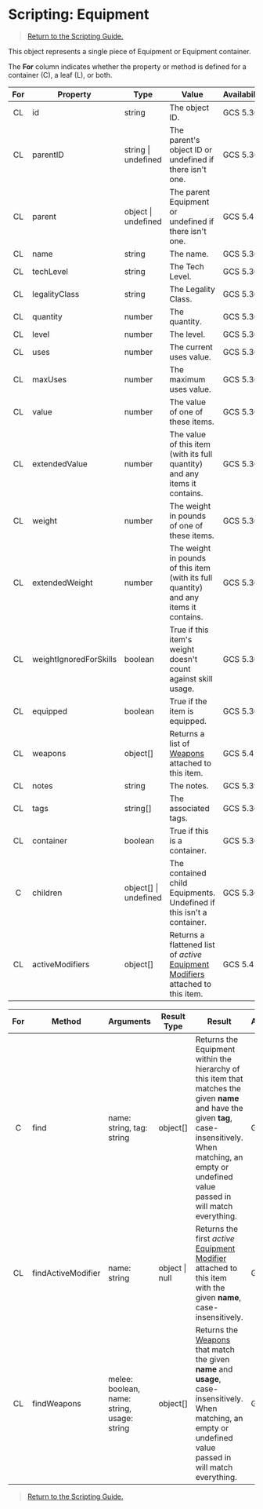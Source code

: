 # Scripting: Equipment

> [Return to the Scripting Guide.](../Scripting%20Guide)

This object represents a single piece of Equipment or Equipment container.

The **For** column indicates whether the property or method is defined for a container (C), a leaf (L), or both.

| For | Property | Type | Value | Availability
| :-: | --- | --- | --- | ---
| CL | id | string | The object ID. | GCS 5.36+
| CL | parentID | string \| undefined | The parent's object ID or undefined if there isn't one. | GCS 5.36+
| CL | parent | object \| undefined | The parent Equipment or undefined if there isn't one. | GCS 5.41+
| CL | name | string | The name. | GCS 5.36+
| CL | techLevel | string | The Tech Level. | GCS 5.36+
| CL | legalityClass | string | The Legality Class. | GCS 5.36+
| CL | quantity | number | The quantity. | GCS 5.36+
| CL | level | number | The level. | GCS 5.36+
| CL | uses | number | The current uses value. | GCS 5.36+
| CL | maxUses | number | The maximum uses value. | GCS 5.36+
| CL | value | number | The value of one of these items. | GCS 5.36+
| CL | extendedValue | number | The value of this item (with its full quantity) and any items it contains. | GCS 5.36+
| CL | weight | number | The weight in pounds of one of these items. | GCS 5.36+
| CL | extendedWeight | number | The weight in pounds of this item (with its full quantity) and any items it contains. | GCS 5.36+
| CL | weightIgnoredForSkills | boolean | True if this item's weight doesn't count against skill usage. | GCS 5.36+
| CL | equipped | boolean | True if the item is equipped. | GCS 5.36+
| CL | weapons | object[] | Returns a list of [Weapons](Weapon) attached to this item. | GCS 5.41+
| CL | notes | string | The notes. | GCS 5.39+
| CL | tags | string[] | The associated tags. | GCS 5.36+
| CL | container | boolean | True if this is a container. | GCS 5.36+
| C | children | object[] \| undefined | The contained child Equipments. Undefined if this isn't a container. | GCS 5.36+
| CL | activeModifiers | object[] | Returns a flattened list of _active_ [Equipment Modifiers](Equipment%20Modifier) attached to this item. | GCS 5.41+

| For | Method | Arguments | Result Type | Result | Availability
| :-: | --- | --- | --- | --- | ---
| C | find | name: string, tag: string | object[] | Returns the Equipment within the hierarchy of this item that matches the given **name** and have the given **tag**, case-insensitively. When matching, an empty or undefined value passed in will match everything. | GCS 5.36+
| CL | findActiveModifier | name: string | object \| null | Returns the first _active_ [Equipment Modifier](Equipment%20Modifier) attached to this item with the given **name**, case-insensitively. | GCS 5.41+
| CL | findWeapons | melee: boolean, name: string, usage: string | object[] | Returns the [Weapons](Weapon) that match the given **name** and **usage**, case-insensitively. When matching, an empty or undefined value passed in will match everything. | GCS 5.41+

> [Return to the Scripting Guide.](../Scripting%20Guide)
